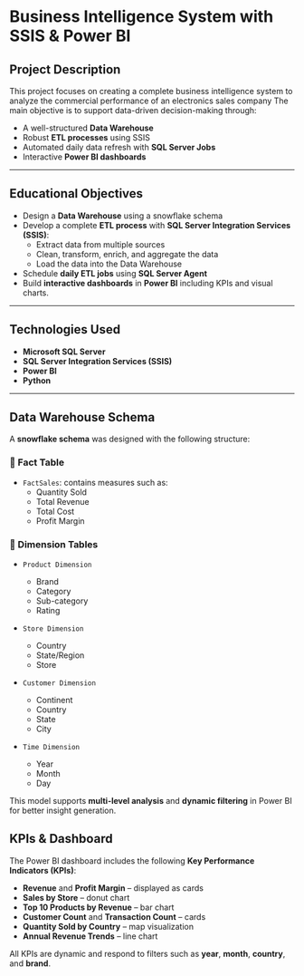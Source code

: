 #  Business Intelligence System with SSIS & Power BI

##  Project Description

This project focuses on creating a complete business intelligence system to analyze the commercial performance of an electronics sales company
The main objective is to support data-driven decision-making through:

- A well-structured **Data Warehouse** 
- Robust **ETL processes** using SSIS
- Automated daily data refresh with **SQL Server Jobs**
- Interactive **Power BI dashboards**

---

##  Educational Objectives

- Design a **Data Warehouse** using a snowflake schema
- Develop a complete **ETL process** with **SQL Server Integration Services (SSIS)**:
  - Extract data from multiple sources
  - Clean, transform, enrich, and aggregate the data
  - Load the data into the Data Warehouse
- Schedule **daily ETL jobs** using **SQL Server Agent**
- Build **interactive dashboards** in **Power BI** including KPIs and visual charts.

---

## Technologies Used

- **Microsoft SQL Server**
- **SQL Server Integration Services (SSIS)**
- **Power BI**
- **Python** 
---

##  Data Warehouse Schema

A **snowflake schema** was designed with the following structure:

### 🔹 Fact Table

- `FactSales`: contains measures such as:
  - Quantity Sold
  - Total Revenue
  - Total Cost
  - Profit Margin

### 🔹 Dimension Tables

- `Product Dimension`
  - Brand
  - Category
  - Sub-category
  - Rating

- `Store Dimension`
  - Country
  - State/Region
  - Store

- `Customer Dimension`
  - Continent
  - Country
  - State
  - City

- `Time Dimension`
  - Year
  - Month
  - Day

This model supports **multi-level analysis** and **dynamic filtering** in Power BI for better insight generation.

## KPIs & Dashboard

The Power BI dashboard includes the following **Key Performance Indicators (KPIs)**:

- **Revenue** and **Profit Margin** – displayed as cards
- **Sales by Store** – donut chart
- **Top 10 Products by Revenue** – bar chart
- **Customer Count** and **Transaction Count** – cards
- **Quantity Sold by Country** – map visualization
- **Annual Revenue Trends** – line chart

All KPIs are dynamic and respond to filters such as **year**, **month**, **country**, and **brand**.

